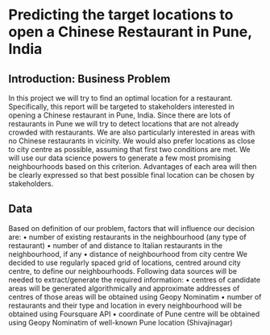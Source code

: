 # Predicting the target locations to open a Chinese Restaurant in Pune, India

## Introduction: Business Problem

In this project we will try to find an optimal location for a restaurant. Specifically, this report will be targeted to stakeholders interested in opening a Chinese restaurant in Pune, India.
Since there are lots of restaurants in Pune we will try to detect locations that are not already crowded with restaurants. We are also particularly interested in areas with no Chinese restaurants in vicinity. We would also prefer locations as close to city centre as possible, assuming that first two conditions are met.
We will use our data science powers to generate a few most promising neighbourhoods based on this criterion. Advantages of each area will then be clearly expressed so that best possible final location can be chosen by stakeholders.

## Data

Based on definition of our problem, factors that will influence our decision are:
•	number of existing restaurants in the neighbourhood (any type of restaurant)
•	number of and distance to Italian restaurants in the neighbourhood, if any
•	distance of neighbourhood from city centre
We decided to use regularly spaced grid of locations, centred around city centre, to define our neighbourhoods.
Following data sources will be needed to extract/generate the required information:
•	centres of candidate areas will be generated algorithmically and approximate addresses of centres of those areas will be obtained using Geopy Nominatim
•	number of restaurants and their type and location in every neighbourhood will be obtained using Foursquare API
•	coordinate of Pune centre will be obtained using Geopy Nominatim of well-known Pune location (Shivajinagar)


